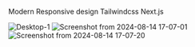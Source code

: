 Modern Responsive design
Tailwindcss
Next.js

![Desktop-1](https://github.com/user-attachments/assets/3eeb0e2b-ba8f-4d2f-8030-0ad3aaf9fd8b)
![Screenshot from 2024-08-14 17-07-01](https://github.com/user-attachments/assets/22047680-a27f-4982-9f52-3a321c4369f0)
![Screenshot from 2024-08-14 17-07-20](https://github.com/user-attachments/assets/de169c1c-effb-4fbd-9ae8-672d9b43ad20)

